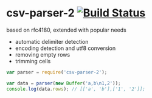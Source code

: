 csv-parser-2 [![Build Status](https://travis-ci.org/debitoor/csv-parser.png?branch=master)](https://travis-ci.org/debitoor/csv-parser)
===

based on rfc4180, extended with popular needs
- automatic delimiter detection
- encoding detection and utf8 conversion
- removing empty rows
- trimming cells


```js
var parser = require('csv-parser-2');

var data = parser(new Buffer('a,b\n1,2'));
console.log(data.rows); // [['a', 'b'],['1', '2']];
```